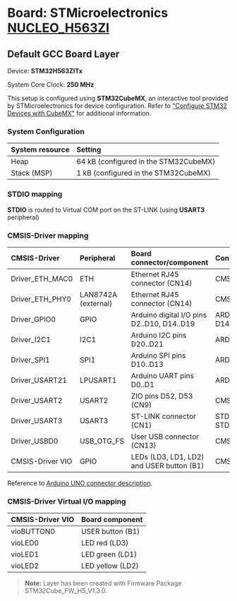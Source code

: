 # Board: STMicroelectronics [NUCLEO_H563ZI](https://www.st.com/en/evaluation-tools/nucleo-h563zi.html)

## Default GCC Board Layer

Device: **STM32H563ZITx**

System Core Clock: **250 MHz**

This setup is configured using **STM32CubeMX**, an interactive tool provided by STMicroelectronics for device configuration.
Refer to ["Configure STM32 Devices with CubeMX"](https://github.com/Open-CMSIS-Pack/cmsis-toolbox/blob/main/docs/CubeMX.md) for additional information.

### System Configuration

| System resource       | Setting
|:----------------------|:--------------------------------------
| Heap                  | 64 kB (configured in the STM32CubeMX)
| Stack (MSP)           |  1 kB (configured in the STM32CubeMX)

### STDIO mapping

**STDIO** is routed to Virtual COM port on the ST-LINK (using **USART3** peripheral)

### CMSIS-Driver mapping

| CMSIS-Driver          | Peripheral            | Board connector/component                     | Connection
|:----------------------|:----------------------|:----------------------------------------------|:------------------------------
| Driver_ETH_MAC0       | ETH                   | Ethernet RJ45 connector (CN14)                | CMSIS_ETH
| Driver_ETH_PHY0       | LAN8742A (external)   | Ethernet RJ45 connector (CN14)                | CMSIS_ETH
| Driver_GPIO0          | GPIO                  | Arduino digital I/O pins D2..D10, D14..D19    | ARDUINO_UNO_D2..D10, D14..D19
| Driver_I2C1           | I2C1                  | Arduino I2C pins D20..D21                     | ARDUINO_UNO_I2C
| Driver_SPI1           | SPI1                  | Arduino SPI pins D10..D13                     | ARDUINO_UNO_SPI
| Driver_USART21        | LPUSART1              | Arduino UART pins D0..D1                      | ARDUINO_UNO_UART
| Driver_USART2         | USART2                | ZIO pins D52, D53 (CN9)                       | CMSIS_USART
| Driver_USART3         | USART3                | ST-LINK connector (CN1)                       | STDIN, STDOUT, STDERR
| Driver_USBD0          | USB_OTG_FS            | User USB connector (CN13)                     | CMSIS_USB_Device
| CMSIS-Driver VIO      | GPIO                  | LEDs (LD3, LD1, LD2) and USER button (B1)     | CMSIS_VIO

Reference to [Arduino UNO connector description](https://github.com/Open-CMSIS-Pack/cmsis-toolbox/blob/main/docs/ReferenceApplications.md#arduino-shield).

### CMSIS-Driver Virtual I/O mapping

| CMSIS-Driver VIO      | Board component
|:----------------------|:--------------------------------------
| vioBUTTON0            | USER button (B1)
| vioLED0               | LED red     (LD3)
| vioLED1               | LED green   (LD1)
| vioLED2               | LED yellow  (LD2)

> **Note:**  Layer has been created with Firmware Package STM32Cube_FW_H5_V1.3.0.
